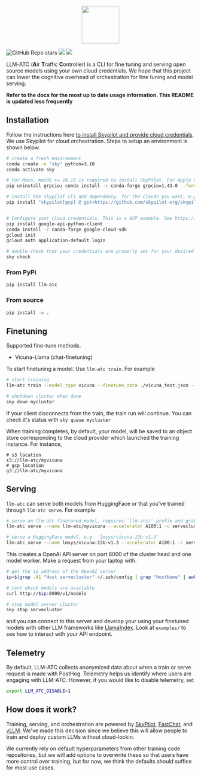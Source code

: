 <p align="center">
  <img height='100px' src="https://www.ocf.berkeley.edu/~asai/static/images/trainy.png">
</p>

![GitHub Repo stars](https://img.shields.io/github/stars/Trainy-ai/llm-atc?style=social)
[![](https://img.shields.io/badge/Twitter-1DA1F2?style=for-the-badge&logo=twitter&logoColor=white)](https://twitter.com/TrainyAI)
[![](https://dcbadge.vercel.app/api/server/d67CMuKY5V)](https://discord.gg/d67CMuKY5V)

LLM-ATC (**A**ir **T**raffic **C**ontroller) is a CLI for fine tuning and serving open source models using your own cloud credentials. We hope that this project can lower the cognitive overhead of orchestration for fine tuning and model serving.

**Refer to the docs for the most up to date usage information. This README is updated less frequently**

## Installation

Follow the instructions here [to install Skypilot and provide cloud credentials](https://skypilot.readthedocs.io/en/latest/getting-started/installation.html). We use Skypilot for cloud orchestration. Steps to setup an environment is shown below.

```bash
# create a fresh environment
conda create -n "sky" python=3.10
conda activate sky

# For Macs, macOS >= 10.15 is required to install SkyPilot. For Apple Silicon-based devices (e.g. Apple M1)
pip uninstall grpcio; conda install -c conda-forge grpcio=1.43.0 --force-reinstall

# install the skypilot cli and dependency, for the clouds you want, e.g. GCP
pip install "skypilot[gcp] @ git+https://github.com/skypilot-org/skypilot.git" # for aws, skypilot[aws]


# Configure your cloud credentials. This is a GCP example. See https://skypilot.readthedocs.io/en/latest/getting-started/ installation.html for examples with other cloud providers.
pip install google-api-python-client
conda install -c conda-forge google-cloud-sdk
gcloud init
gcloud auth application-default login

# double check that your credentials are properly set for your desired provider(s)
sky check
```

### From PyPi

```bash
pip install llm-atc
```

### From source

```bash
pip install -e .
```

## Finetuning

Supported fine-tune methods.
- Vicuna-Llama (chat-finetuning)

To start finetuning a model. Use `llm-atc train`. For example

```bash
# start training
llm-atc train --model_type vicuna --finetune_data ./vicuna_test.json --name myvicuna --description "This is a finetuned model that just says its name is vicuna" -c mycluster --cloud gcp --envs "MODEL_SIZE=7 WANDB_API_KEY=<my wandb key>" --accelerator A100-80G:4

# shutdown cluster when done
sky down mycluster
```

If your client disconnects from the train, the train run will continue. You can check it's status with `sky queue mycluster`

When training completes, by default, your model, will be saved to an object store corresponding to the cloud provider which launched the training instance. For instance,

```
# s3 location
s3://llm-atc/myvicuna
# gcp location
g3://llm-atc/myvicuna
```

## Serving

`llm-atc` can serve both models from HuggingFace or that you've trained through `llm-atc serve`. For example

```bash
# serve an llm-atc finetuned model, requires `llm-atc/` prefix and grabs model checkpoint from object store
llm-atc serve --name llm-atc/myvicuna --accelerator A100:1 -c servecluster --cloud gcp --region asia-southeast1 --envs "HF_TOKEN=<HuggingFace_token>"

# serve a HuggingFace model, e.g. `lmsys/vicuna-13b-v1.3`
llm-atc serve --name lmsys/vicuna-13b-v1.3 --accelerator A100:1 -c servecluster --cloud gcp --region asia-southeast1 --envs "HF_TOKEN=<HuggingFace_token>"
```

This creates a OpenAI API server on port 8000 of the cluster head and one model worker.
Make a request from your laptop with.
```bash
# get the ip address of the OpenAI server
ip=$(grep -A1 "Host servecluster" ~/.ssh/config | grep "HostName" | awk '{print $2}')

# test which models are available
curl http://$ip:8000/v1/models

# stop model server cluster
sky stop servecluster
```
and you can connect to this server and
develop your using your finetuned models with other LLM frameworks like [LlamaIndex](https://github.com/jerryjliu/llama_index). Look at `examples/` to see how to interact with your API endpoint.

## Telemetry

By default, LLM-ATC collects anonymized data about when a train or serve request is made with PostHog. Telemetry helps us identify where users are engaging with LLM-ATC. However, if you would like to disable telemetry, set

```bash
export LLM_ATC_DISABLE=1
```

## How does it work?

Training, serving, and orchestration are powered by [SkyPilot](https://github.com/skypilot-org/skypilot), [FastChat](https://github.com/lm-sys/FastChat/), and [vLLM](https://github.com/vllm-project/vllm). We've made this decision since we believe this will allow people to train and deploy custom LLMs without cloud-lockin.

We currently rely on default hyperparameters from other training code repositories, but we will add options to overwrite these so that users have more control over training, but for now, we think the defaults should suffice for most use cases. 

